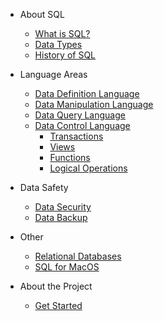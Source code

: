 - About SQL

  - [What is SQL?](sql.md)
  - [Data Types](data-types.md)
  - [History of SQL](history.md)

- Language Areas

  - [Data Definition Language](ddl.md)
  - [Data Manipulation Language](dml.md)
  - [Data Query Language](dql.md)
  - [Data Control Language](dcl.md)
    - [Transactions](transaction.md)
    - [Views](view.md)
    - [Functions](function.md)
    - [Logical Operations](logical-operations.md)

- Data Safety
  - [Data Security](data-security.md)    
  - [Data Backup](data-backup.md)    

- Other
  - [Relational Databases](rdb.md)   
  - [SQL for MacOS](mac.md)   

- About the Project

  - [Get Started](README.md)
